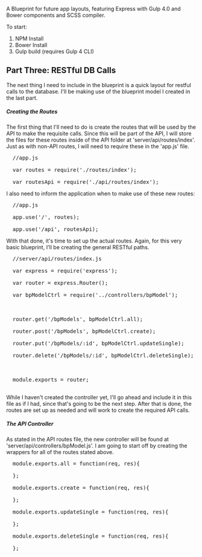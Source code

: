 A Blueprint for future app layouts, featuring Express with Gulp 4.0 and Bower components and SCSS compiler. 

To start:
  1. NPM Install
  2. Bower Install
  3. Gulp build (requires Gulp 4 CLI)

<h2>Part Three: RESTful DB Calls</h2>
<p>The next thing I need to include in the blueprint is a quick layout for restful calls to the database. I'll be making use of the blueprint model I created in the last part.</p>
<h5>Creating the Routes</h5>
<p>The first thing that I'll need to do is create the routes that will be used by the API to make the requisite calls. Since this will be part of the API, I will store the files for these routes inside of the API folder at 'server/api/routes/index'. Just as with non-API routes, I will need to require these in the 'app.js' file.</p>
<pre>
  //app.js <br/>
  var routes = require('./routes/index'); <br/>
  var routesApi = require('./api/routes/index');
</pre>
<p>I also need to inform the application when to make use of these new routes:</p>
<pre>
  //app.js <br/>
  app.use('/', routes); <br/>
  app.use('/api', routesApi);
</pre>
<p>With that done, it's time to set up the actual routes. Again, for this very basic blueprint, I'll be creating the general RESTful paths.</p>
<pre>
  //server/api/routes/index.js <br/>
  var express = require('express'); <br/>
  var router = express.Router(); <br/>
  var bpModelCtrl = require('../controllers/bpModel'); <br/>
  <br/>
  router.get('/bpModels', bpModelCtrl.all); <br/>
  router.post('/bpModels', bpModelCtrl.create); <br/>
  router.put('/bpModels/:id', bpModelCtrl.updateSingle); <br/>
  router.delete('/bpModels/:id', bpModelCtrl.deleteSingle); <br/>
  <br/>
  module.exports = router; <br/>
</pre>
<p>While I haven't created the controller yet, I'll go ahead and include it in this file as if I had, since that's going to be the next step. After that is done, the routes are set up as needed and will work to create the required API calls.</p>
<h5>The API Controller</h5>
<p>As stated in the API routes file, the new controller will be found at 'server/api/controllers/bpModel.js'. I am going to start off by creating the wrappers for all of the routes stated above.</p>
<pre>
  module.exports.all = function(req, res){<br/>
  };<br/>
  module.exports.create = function(req, res){<br/>
  };<br/>
  module.exports.updateSingle = function(req, res){<br/>
  };<br/>
  module.exports.deleteSingle = function(req, res){<br/>
  };
</pre>


